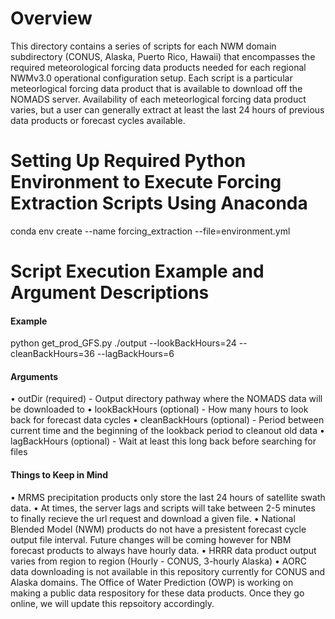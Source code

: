 # Overview
This directory contains a series of scripts for each NWM domain subdirectory (CONUS, Alaska, Puerto Rico, Hawaii) that encompasses the required meteorological forcing data products needed for each regional NWMv3.0 operational configuration setup. Each script is a particular meteorlogical forcing data product that is available to download off the NOMADS server. Availability of each meteorlogical forcing data product varies, but a user can generally extract at least the last 24 hours of previous data products or forecast cycles available. 

# Setting Up Required Python Environment to Execute Forcing Extraction Scripts Using Anaconda
conda env create --name forcing_extraction --file=environment.yml

# Script Execution Example and Argument Descriptions

#### Example ####
python get_prod_GFS.py ./output --lookBackHours=24 --cleanBackHours=36 --lagBackHours=6

#### Arguments ####
• outDir (required) - Output directory pathway where the NOMADS data will be downloaded to
• lookBackHours (optional) - How many hours to look back for forecast data cycles
• cleanBackHours (optional) - Period between current time and the beginning of the lookback period to cleanout old data
• lagBackHours (optional) - Wait at least this long back before searching for files


#### Things to Keep in Mind ####
• MRMS precipitation products only store the last 24 hours of satellite swath data.
• At times, the server lags and scripts will take between 2-5 minutes to finally recieve the url request and download a given file.
• National Blended Model (NWM) products do not have a presistent forecast cycle output file interval. Future changes will be coming however for NBM forecast products to always have hourly data.
• HRRR data product output varies from region to region (Hourly - CONUS, 3-hourly Alaska)
• AORC data downloading is not available in this repository currently for CONUS and Alaska domains. The Office of Water Prediction (OWP) is working on making a public data respository for these data products. Once they go online, we will update this repsoitory accordingly. 
